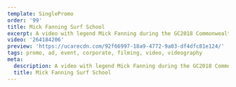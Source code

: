 ```yaml
---
template: SinglePromo
order: '99'
title: Mick Fanning Surf School
excerpt: A video with legend Mick Fanning during the GC2018 Commonwealth Games where he showed a few athletes some surfing tips! Anna Meares and Chad Le Clos were ripping!
video: '264184206'
preview: 'https://ucarecdn.com/92f66997-18a9-4772-9a03-df4dfc81e124/'
tags: promo, ad, event, corporate, filming, video, videography
meta:
  description: A video with legend Mick Fanning during the GC2018 Commonwealth Games where he showed a few athletes some surfing tips! Anna Meares and Chad Le Clos were ripping!
  title: Mick Fanning Surf School
---
```

